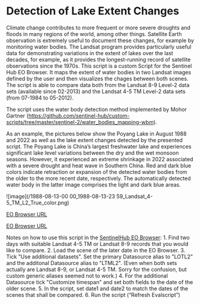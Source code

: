 # Detection of Lake Extent Changes
Climate change contributes to more frequent or more severe droughts and floods in many regions of the world, among other things. Satellite Earth observation is extremely useful to document these changes, for example by monitoring water bodies. The Landsat program provides particularly useful data for demonstrating variations in the extent of lakes over the last decades, for example, as it provides the longest-running record of satellite observations since the 1970s.
This script is a custom Script for the Sentinel Hub EO Browser. It maps the extent of water bodies in two Landsat images defined by the user and then visualizes the chages between both scenes. The script is able to compare data both from the Landsat 8-9 Level-2 data sets (available since 02-2013) and the Landsat 4-5 TM Level-2 data sets (from 07-1984 to 05-2012). 

The script uses the water body detection method implemented by Mohor Gartner (https://github.com/sentinel-hub/custom-scripts/tree/master/sentinel-2/water_bodies_mapping-wbm). 

As an example, the pictures below show the Poyang Lake in August 1988 and 2022 as well as the lake extent changes detected by the presented script. The Poyang Lake is China’s largest freshwater lake and experiences significant lake level variations between the dry and the wet monsoon seasons. However, it experienced an extreme shrinkage in 2022 associated with a severe drought and heat wave in Southern China. Red and dark blue colors indicate retraction or expansion of the detected water bodies from the older to the more recent date, respectively. The automatically detected water body in the latter image comprises the light and dark blue areas.

![image](/1988-08-13-00 00_1988-08-13-23 59_Landsat_4-5_TM_L2_True_color.png)

[EO Browser URL](https://apps.sentinel-hub.com/eo-browser/?zoom=10&lat=29.14511&lng=116.18321&themeId=DEFAULT-THEME&visualizationUrl=https%3A%2F%2Fservices.sentinel-hub.com%2Fogc%2Fwms%2F0cd456a8-dfef-400d-a340-b7448c4d7f03&datasetId=AWS_LTML2&fromTime=1988-08-13T00%3A00%3A00.000Z&toTime=1988-08-13T23%3A59%3A59.999Z&layerId=1_TRUE_COLOR&demSource3D=%22MAPZEN%22)

[EO Browser URL](https://apps.sentinel-hub.com/eo-browser/?zoom=10&lat=29.18154&lng=116.14197&themeId=DEFAULT-THEME&visualizationUrl=https%3A%2F%2Fservices.sentinel-hub.com%2Fogc%2Fwms%2Ffa073661-b70d-4b16-a6a9-e866825f05fd&datasetId=AWS_LOTL2&fromTime=2022-08-19T00%3A00%3A00.000Z&toTime=2022-08-19T23%3A59%3A59.999Z&layerId=1_TRUE_COLOR&demSource3D=%22MAPZEN%22)

Notes on how to use this script in the [SentinelHub EO Browser](https://apps.sentinel-hub.com/eo-browser):
    1. Find two days with suitable Landsat 4-5 TM or Landsat 8-9 records that you would like to compare.
    2. Load the scene of the later date in the EO Browser.
    3. Tick "Use additional datasets". Set the primary Datasource alias to "LOTL2" and the additonal Datasource alias to "LTML2". (Even when both sets actually are Landsat 8-9, or Landsat 4-5 TM. Sorry for the confusion, but custom generic aliases seemed not to work.)
    4. For the additional Datasource tick "Customize timespan" and set both fields to the date of the older scene.
    5. In the script, set date1 and date2 to match the dates of the scenes that shall be compared.
    6. Run the script (“Refresh Evalscript”)
